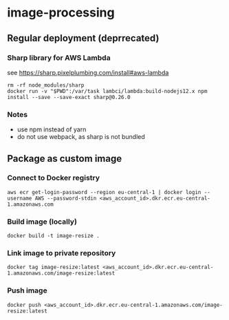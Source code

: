 # image-processing

## Regular deployment (deprrecated)

### Sharp library for AWS Lambda

see https://sharp.pixelplumbing.com/install#aws-lambda

```
rm -rf node_modules/sharp
docker run -v "$PWD":/var/task lambci/lambda:build-nodejs12.x npm install --save --save-exact sharp@0.26.0
```

### Notes

- use npm instead of yarn
- do not use webpack, as sharp is not bundled

## Package as custom image

### Connect to Docker registry

```script
aws ecr get-login-password --region eu-central-1 | docker login --username AWS --password-stdin <aws_account_id>.dkr.ecr.eu-central-1.amazonaws.com
```

### Build image (locally)

```script
docker build -t image-resize .
```

### Link image to private repository

```script
docker tag image-resize:latest <aws_account_id>.dkr.ecr.eu-central-1.amazonaws.com/image-resize:latest
```

### Push image

```script
docker push <aws_account_id>.dkr.ecr.eu-central-1.amazonaws.com/image-resize:latest
```
